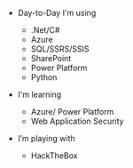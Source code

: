 - Day-to-Day I'm using
   - .Net/C#
   - Azure
   - SQL/SSRS/SSIS
   - SharePoint
   - Power Platform
   - Python
   
- I'm learning
   - Azure/ Power Platform
   - Web Application Security

- I’m playing with
   - HackTheBox
